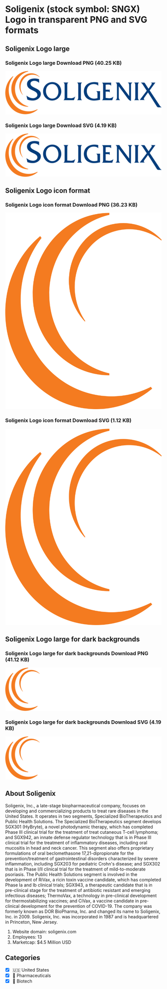 # Soligenix (stock symbol: SNGX) Logo in transparent PNG and SVG formats

## Soligenix Logo large

### Soligenix Logo large Download PNG (40.25 KB)

![Soligenix Logo large Download PNG (40.25 KB)](/img/orig/SNGX_BIG-29e697b0.png)

### Soligenix Logo large Download SVG (4.19 KB)

![Soligenix Logo large Download SVG (4.19 KB)](/img/orig/SNGX_BIG-c3990c4c.svg)

## Soligenix Logo icon format

### Soligenix Logo icon format Download PNG (36.23 KB)

![Soligenix Logo icon format Download PNG (36.23 KB)](/img/orig/SNGX-583883ab.png)

### Soligenix Logo icon format Download SVG (1.12 KB)

![Soligenix Logo icon format Download SVG (1.12 KB)](/img/orig/SNGX-e4bce4e4.svg)

## Soligenix Logo large for dark backgrounds

### Soligenix Logo large for dark backgrounds Download PNG (41.12 KB)

![Soligenix Logo large for dark backgrounds Download PNG (41.12 KB)](/img/orig/SNGX_BIG.D-b0519ccd.png)

### Soligenix Logo large for dark backgrounds Download SVG (4.19 KB)

![Soligenix Logo large for dark backgrounds Download SVG (4.19 KB)](/img/orig/SNGX_BIG.D-a6f56a7d.svg)

## About Soligenix

Soligenix, Inc., a late-stage biopharmaceutical company, focuses on developing and commercializing products to treat rare diseases in the United States. It operates in two segments, Specialized BioTherapeutics and Public Health Solutions. The Specialized BioTherapeutics segment develops SGX301 (HyBryte), a novel photodynamic therapy, which has completed Phase III clinical trial for the treatment of treat cutaneous T-cell lymphoma; and SGX942, an innate defense regulator technology that is in Phase III clinical trial for the treatment of inflammatory diseases, including oral mucositis in head and neck cancer. This segment also offers proprietary formulations of oral beclomethasone 17,21-dipropionate for the prevention/treatment of gastrointestinal disorders characterized by severe inflammation, including SGX203 for pediatric Crohn's disease; and SGX302 that is in Phase I/II clinical trial for the treatment of mild-to-moderate psoriasis. The Public Health Solutions segment is involved in the development of RiVax, a ricin toxin vaccine candidate, which has completed Phase Ia and Ib clinical trials; SGX943, a therapeutic candidate that is in pre-clinical stage for the treatment of antibiotic resistant and emerging infectious diseases; ThermoVax, a technology in pre-clinical development for thermostabilizing vaccines; and CiVax, a vaccine candidate in pre-clinical development for the prevention of COVID-19. The company was formerly known as DOR BioPharma, Inc. and changed its name to Soligenix, Inc. in 2009. Soligenix, Inc. was incorporated in 1987 and is headquartered in Princeton, New Jersey.

1. Website domain: soligenix.com
2. Employees: 13
3. Marketcap: $4.5 Million USD


## Categories
- [x] 🇺🇸 United States
- [x] 💊 Pharmaceuticals
- [x] 🧬 Biotech
